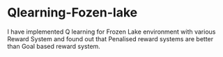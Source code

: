 # Qlearning-Fozen-lake
I have implemented Q learning for Frozen Lake environment with various Reward System and found out that Penalised reward systems are better than Goal based reward system.

